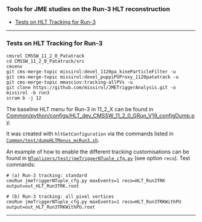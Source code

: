 ### Tools for JME studies on the Run-3 HLT reconstruction

* [Tests on HLT Tracking for Run-3](#tests-on-hlt-tracking-for-run-3)

----------

### Tests on HLT Tracking for Run-3

```
cmsrel CMSSW_11_2_0_Patatrack
cd CMSSW_11_2_0_Patatrack/src
cmsenv
git cms-merge-topic missirol:devel_1120pa_kineParticleFilter -u
git cms-merge-topic missirol:devel_puppiPUProxy_1120patatrack -u
git cms-merge-topic mmasciov:tracking-allPVs -u
git clone https://github.com/missirol/JMETriggerAnalysis.git -o missirol -b run3
scram b -j 12
```

The baseline HLT menu for Run-3 in 11_2_X can be found in
[Common/python/configs/HLT_dev_CMSSW_11_2_0_GRun_V19_configDump.py](https://github.com/missirol/JMETriggerAnalysis/blob/run3_devel_112X/Common/python/configs/HLT_dev_CMSSW_11_2_0_GRun_V19_configDump.py).

It was created with `hltGetConfiguration` via the commands listed in
[`Common/test/dumpHLTMenus_mcRun3.sh`](https://github.com/missirol/JMETriggerAnalysis/blob/run3_devel_112X/Common/test/dumpHLTMenus_mcRun3.sh).

An example of how to enable the different tracking customisations can be found in
[`NTuplizers/test/jmeTriggerNTuple_cfg.py`](https://github.com/missirol/JMETriggerAnalysis/blob/run3_devel_112X/NTuplizers/test/jmeTriggerNTuple_cfg.py)
(see option `reco`).
Test commands:
```
# (a) Run-3 tracking: standard
cmsRun jmeTriggerNTuple_cfg.py maxEvents=1 reco=HLT_Run3TRK output=out_HLT_Run3TRK.root

# (b) Run-3 tracking: all pixel vertices
cmsRun jmeTriggerNTuple_cfg.py maxEvents=1 reco=HLT_Run3TRKWithPU output=out_HLT_Run3TRKWithPU.root
```

----------
